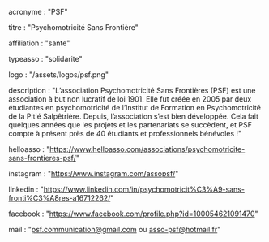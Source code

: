 acronyme : "PSF"

titre : "Psychomotricité Sans Frontière"

affiliation : "sante"

typeasso : "solidarite"

logo : "/assets/logos/psf.png"

description : "L’association Psychomotricité Sans Frontières (PSF) est une association à but non lucratif de loi 1901. Elle fut créée en 2005 par deux étudiantes en psychomotricité de l’Institut de Formation en Psychomotricité de la Pitié Salpêtrière. Depuis, l’association s’est bien développée. Cela fait quelques années que les projets et les partenariats se succèdent, et PSF compte à présent près de 40 étudiants et professionnels bénévoles !"

helloasso : "https://www.helloasso.com/associations/psychomotricite-sans-frontieres-psf/"

instagram : "https://www.instagram.com/assopsf/"

linkedin : "https://www.linkedin.com/in/psychomotricit%C3%A9-sans-fronti%C3%A8res-a16712262/"

facebook : "https://www.facebook.com/profile.php?id=100054621091470"

mail : "psf.communication@gmail.com ou asso-psf@hotmail.fr"